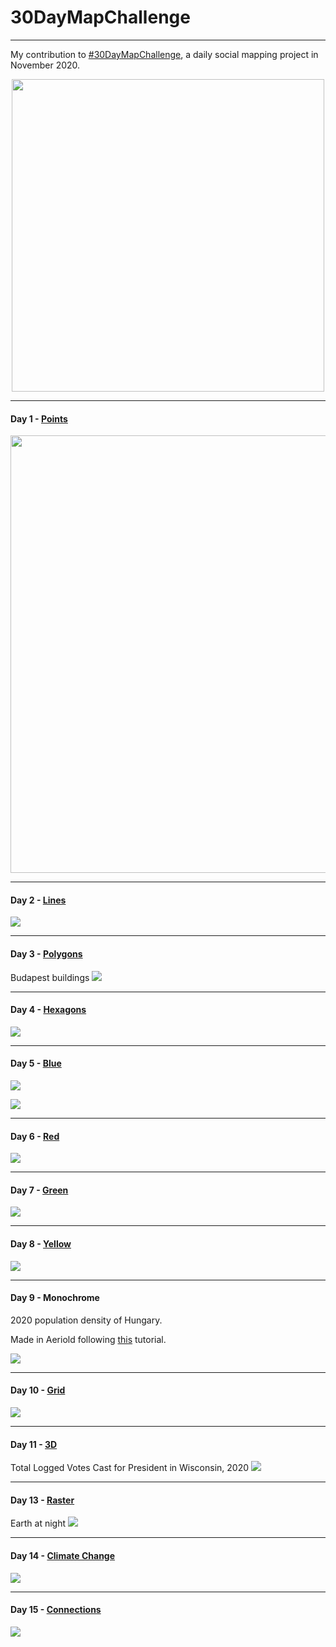 # 30DayMapChallenge

************************************

My contribution to [#30DayMapChallenge](https://github.com/tjukanovt/30DayMapChallenge), a daily social mapping project in November 2020.

<p align="center">
<a href="url"><img src="https://raw.githubusercontent.com/tjukanovt/30DayMapChallenge/master/images/map_challenge_themes_2020.jpg" width="500" ></a>
</p>

**************************************************************************************************
#### Day 1 - [Points](https://github.com/kkakey/30DayMapChallenge/blob/main/day1-points/day1-final.Rmd) 

<p align="center">
<a href="url"><img src="https://raw.githubusercontent.com/kkakey/30DayMapChallenge/main/day1-points/day1.png" width="700" ></a>
</p>

**************************************************************************************************
#### Day 2 - [Lines](https://github.com/kkakey/30DayMapChallenge/blob/main/day2-lines/day2-final.Rmd) 

![](https://raw.githubusercontent.com/kkakey/30DayMapChallenge/main/day2-lines/budapest-title.png)

**************************************************************************************************

#### Day 3 - [Polygons](https://github.com/kkakey/30DayMapChallenge/blob/main/day3-polygons/day3-final.Rmd) 
Budapest buildings
![](https://raw.githubusercontent.com/kkakey/30DayMapChallenge/main/day3-polygons/budapest-buildings.png)

**************************************************************************************************
#### Day 4 - [Hexagons](https://github.com/kkakey/30DayMapChallenge/blob/main/day4-hexagons/day4-final.R) 

![](https://raw.githubusercontent.com/kkakey/30DayMapChallenge/main/day4-hexagons/dq2-logo.png)

**************************************************************************************************
#### Day 5 - [Blue](https://github.com/kkakey/30DayMapChallenge/blob/main/day5-blue/day5-blue.Rmd) 

![](https://raw.githubusercontent.com/kkakey/30DayMapChallenge/main/day5-blue/day5-1.png)

![](https://raw.githubusercontent.com/kkakey/30DayMapChallenge/main/day5-blue/day5-2.png)

**************************************************************************************************
#### Day 6 - [Red](https://github.com/kkakey/30DayMapChallenge/blob/main/day6-red/day6-red.Rmd) 

![](https://raw.githubusercontent.com/kkakey/30DayMapChallenge/main/day6-red/day6.png)

**************************************************************************************************
#### Day 7 - [Green](https://github.com/kkakey/30DayMapChallenge/blob/main/day7-green/day7-green.Rmd) 

![](https://raw.githubusercontent.com/kkakey/30DayMapChallenge/main/day7-green/day7.png)


**************************************************************************************************
#### Day 8 - [Yellow](https://github.com/kkakey/30DayMapChallenge/blob/main/day8-yellow/day8-yellow.Rmd) 

![](https://raw.githubusercontent.com/kkakey/30DayMapChallenge/main/day8-yellow/all_cheese.png)


**************************************************************************************************
#### Day 9 - Monochrome
2020 population density of Hungary. 

Made in Aeriold following [this](http://www.statsmapsnpix.com/2020/11/how-to-make-3d-population-density.html) tutorial.

![](https://raw.githubusercontent.com/kkakey/30DayMapChallenge/main/day9-monochrome/plot1.png)

**************************************************************************************************
#### Day 10 - [Grid](https://github.com/kkakey/30DayMapChallenge/blob/main/day10-grid/day10-grid.Rmd) 

![](https://raw.githubusercontent.com/kkakey/30DayMapChallenge/main/day10-grid/ny_map.png)

**************************************************************************************************
#### Day 11 - [3D](https://github.com/kkakey/30DayMapChallenge/blob/main/day11-3D/day11-3D.Rmd) 

Total Logged Votes Cast for President in Wisconsin, 2020
![](https://github.com/kkakey/30DayMapChallenge/blob/main/day11-3D/gif_logged.gif)

**************************************************************************************************
#### Day 13 - [Raster](https://github.com/kkakey/30DayMapChallenge/blob/main/day13-raster/day13-raster.Rmd) 

Earth at night
![](https://raw.githubusercontent.com/kkakey/30DayMapChallenge/main/day13-raster/plot1-high_res.png)

**************************************************************************************************
#### Day 14 - [Climate Change](https://github.com/kkakey/30DayMapChallenge/blob/main/day14-climate_change/day14-climate_change.Rmd) 

![](https://raw.githubusercontent.com/kkakey/30DayMapChallenge/main/day14-climate_change/drought.gif)

**************************************************************************************************
#### Day 15 - [Connections](https://github.com/kkakey/30DayMapChallenge/blob/main/day15-connections/day15.Rmd) 

![](https://raw.githubusercontent.com/kkakey/30DayMapChallenge/main/day15-connections/plot.png)
